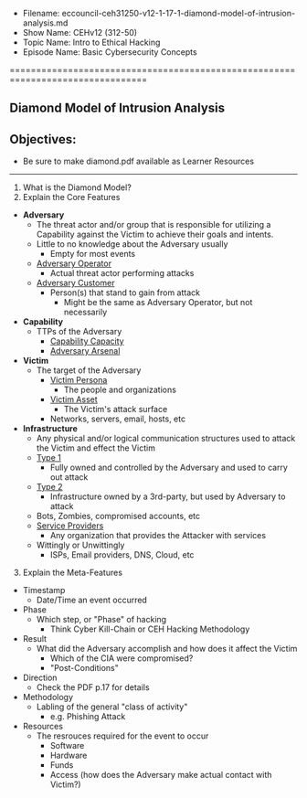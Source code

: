 - Filename: eccouncil-ceh31250-v12-1-17-1-diamond-model-of-intrusion-analysis.md
- Show Name: CEHv12 (312-50)
- Topic Name: Intro to Ethical Hacking
- Episode Name: Basic Cybersecurity Concepts

================================================================================


Diamond Model of Intrusion Analysis
--------------------------------------------------------------------------------

Objectives:
--------------------------------------------------------------------------------
* Be sure to make diamond.pdf available as Learner Resources
--------------------------------------------------------------------------------


1. What is the Diamond Model?
2. Explain the Core Features
  - **Adversary**
    + The threat actor and/or group that is responsible for utilizing a Capability
      against the Victim to achieve their goals and intents.
    + Little to no knowledge about the Adversary usually
      - Empty for most events
    + <u>Adversary Operator</u>
      - Actual threat actor performing attacks
    + <u>Adversary Customer</u>
      - Person(s) that stand to gain from attack
        + Might be the same as Adversary Operator, but not necessarily
  - **Capability**
    + TTPs of the Adversary
      - <u>Capability Capacity</u>
      - <u>Adversary Arsenal</u>
  - **Victim**
    + The target of the Adversary
      - <u>Victim Persona</u>
        + The people and organizations
      - <u>Victim Asset</u>
        + The Victim's attack surface
	  - Networks, servers, email, hosts, etc 
  - **Infrastructure**
    + Any physical and/or logical communication structures used to attack the
      Victim and effect the Victim
    + <u>Type 1</u>
      - Fully owned and controlled by the Adversary and used to carry out attack
    + <u>Type 2</u>
      - Infrastructure owned by a 3rd-party, but used by Adversary to attack
	+ Bots, Zombies, compromised accounts, etc
    + <u>Service Providers</u>
      - Any organization that provides the Attacker with services
	+ Wittingly or Unwittingly
        + ISPs, Email providers, DNS, Cloud, etc
3. Explain the Meta-Features
  - Timestamp
    + Date/Time an event occurred
  - Phase
    + Which step, or "Phase" of hacking
      - Think Cyber Kill-Chain or CEH Hacking Methodology
  - Result
    + What did the Adversary accomplish and how does it affect the Victim
      - Which of the CIA were compromised?
      - "Post-Conditions"
  - Direction
    + Check the PDF p.17 for details
  - Methodology
    + Labling of the general "class of activity"
      - e.g. Phishing Attack
  - Resources
    + The resrouces required for the event to occur
      - Software
      - Hardware
      - Funds
      - Access (how does the Adversary make actual contact with Victim?)
